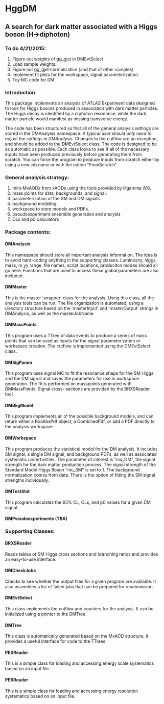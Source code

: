 # HggDM 

## A search for dark matter associated with a Higgs boson (H->diphoton)

### To do 4/21/2015:

1) Figure out weights of gg_gjet in DMEvtSelect
2) Load sample weights.
3) Figure out gg_gjet normalization (and that of other samples)
4) Implement fit plots for the workspace, signal parameterization.
5) Toy MC code for DM

### Introduction
This package implements an analysis of ATLAS Experiment data designed to look
for Higgs bosons produced in association with dark matter particles. The Higgs
decay is identified by a diphoton resonance, while the dark matter particle
would manifest as missing transverse energy.

The code has been structured so that all of the general analysis settings are 
stored in the DMAnalysis namespace. *A typical user should only need to adjust
the settings in DMAnalysis.* Changes to the cutflow are an exception, and should
be added to the DMEvtSelect class. The code is designed to be as automatic as
possible. Each class looks to see if all of the necessary inputs have been 
produced previously before generating them from scratch. You can force the 
program to produce inputs from scratch either by using a new job name or with 
the option "FromScratch".

### General analysis strategy:
1)  mini-MxAODs from xAODs using the tools provided by Hgamma WG.
2)  mass points for data, backgrounds, and signal.
3)  parameterization of the SM and DM signals.
4)  background modeling.
5)  workspace to store models and PDFs.
6)  pseudoexperiment ensemble generation and analysis 
7)  CLs and p0 calculators

### Package contents:

#### DMAnalysis
  This namespace should store all important analysis information. The idea is to
  avoid hard-coding anything in the supporting classes. Luminosity, higgs mass,
  m_yy range, file names, script locations, produciton modes should all go here.
  Functions that are used to access these global parameters are also included.

#### DMMaster
  This is the master 'wrapper' class for the analysis. Using this class, all the
  analysis tools can be run. The file organization is automated, using a 
  directory structure based on the 'masterInput' and 'masterOutput' strings in 
  DMAnalysis, as well as the masterJobName.

#### DMMassPoints
 This program uses a TTree of data events to produce a series of mass points
 that can be used as inputs for the signal parameterization or workspace 
 creation. The cutflow is implemented using the DMEvtSelect class.
  
#### DMSigParam
 This program uses signal MC to fit the resonance shape for the SM Higgs and
 the DM signal and saves the parameters for use in workspace generation. The
 fit is performed on masspoints generated with DMMassPoints. Signal cross-
 sections are provided by the BRXSReader tool.

#### DMBkgModel
 This program implements all of the possible background models, and can return 
 either a RooAbsPdf object, a CombinedPdf, or add a PDF directly to the analysis
 workspace.

#### DMWorkspace
 This program produces the statistical model for the DM analysis. It includes SM
 signal, a single DM signal, and background PDFs, as well as associated 
 systematic uncertainties. The parameter of interest is "mu_DM", the signal 
 strength for the dark matter production process. The signal strength of the 
 Standard Model Higgs Boson "mu_SM" is set to 1. The background normalization 
 comes from data. There is the option of fitting the SM signal strengths 
 individually. 

#### DMTestStat
 This program calculates the 95% CL, CLs, and p0 values for a given DM signal. 

#### DMPseudoexperiments (TBA)

### Supporting Classes:

#### BRXSReader
 Reads tables of SM Higgs cross sections and branching ratios and provides an 
 easy-to-use interface.

#### DMCheckJobs
 Checks to see whether the output files for a given program are available. It
 also assembles a list of failed jobs that can be prepared for resubmission.

#### DMEvtSelect
 This class implements the cutflow and counters for the analysis. It can be 
 initialized using a pointer to the DMTree. 

#### DMTree
 This class is automatically generated based on the MxAOD structure. It provides
 a useful interface for code to the TTrees. 

#### PESReader
 This is a simple class for loading and accessing energy scale systematics based
 on an input file. 

#### PERReader
 This is a simple class for loading and accessing energy resolution systematics
 based on an input file. 